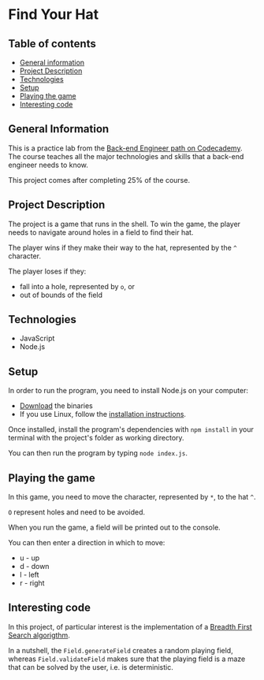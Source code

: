 # Find Your Hat
## Table of contents
* [General information](#general-information)
* [Project Description](#project-description)
* [Technologies](#technologies)
* [Setup](#setup)
* [Playing the game](#playing-the-game)
* [Interesting code](#interesting-code)

## General Information
This is a practice lab from the [Back-end Engineer path on Codecademy](https://www.codecademy.com/learn/paths/back-end-engineer-career-path). The course teaches all the major technologies and skills that a back-end engineer needs to know.

This project comes after completing 25% of the course.

## Project Description
The project is a game that runs in the shell. To win the game, the player needs to navigate around holes in a field to find their hat.

The player wins if they make their way to the hat, represented by the `^` character.

The player loses if they:
* fall into a hole, represented by `o`, or
* out of bounds of the field

## Technologies
* JavaScript
* Node.js

## Setup
In order to run the program, you need to install Node.js on your computer:
* [Download](https://nodejs.org/en/download/) the binaries
* If you use Linux, follow the [installation instructions](https://github.com/nodejs/help/wiki/Installation#how-to-install-nodejs-via-binary-archive-on-linux).

Once installed, install the program's dependencies with `npm install` in your terminal with the project's folder as working directory.

You can then run the program by typing `node index.js`.

## Playing the game
In this game, you need to move the character, represented by `*`, to the hat `^`. 

`O` represent holes and need to be avoided.

When you run the game, a field will be printed out to the console.

You can then enter a direction in which to move:
* u - up
* d - down
* l - left
* r - right

## Interesting code
In this project, of particular interest is the implementation of a [Breadth First Search algorigthm](https://github.com/jean-t86/find-your-hat/pull/5). 

In a nutshell, the `Field.generateField` creates a random playing field, whereas `Field.validateField` makes sure that the playing field is a maze that can be solved by the user, i.e. is deterministic.
